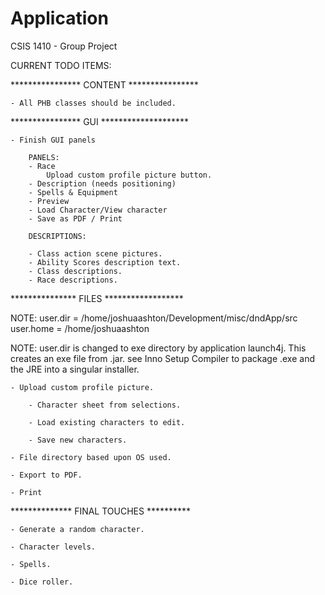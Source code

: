 # Application
CSIS 1410 - Group Project

CURRENT TODO ITEMS:

**************** CONTENT ****************

    - All PHB classes should be included.

**************** GUI ********************

    - Finish GUI panels

        PANELS:
        - Race
            Upload custom profile picture button.
        - Description (needs positioning)
        - Spells & Equipment
        - Preview
        - Load Character/View character
        - Save as PDF / Print

        DESCRIPTIONS:

        - Class action scene pictures.
        - Ability Scores description text.
        - Class descriptions.
        - Race descriptions.

*************** FILES ******************

NOTE:   user.dir = /home/joshuaashton/Development/misc/dndApp/src
        user.home = /home/joshuaashton 

NOTE:   user.dir is changed to exe directory by application launch4j. This creates an exe file from .jar.
        see Inno Setup Compiler to package .exe and the JRE into a singular installer.

    - Upload custom profile picture.

        - Character sheet from selections.

        - Load existing characters to edit.

        - Save new characters.

    - File directory based upon OS used.

    - Export to PDF.

    - Print

************** FINAL TOUCHES **********

    - Generate a random character.

    - Character levels.

    - Spells.

    - Dice roller.
